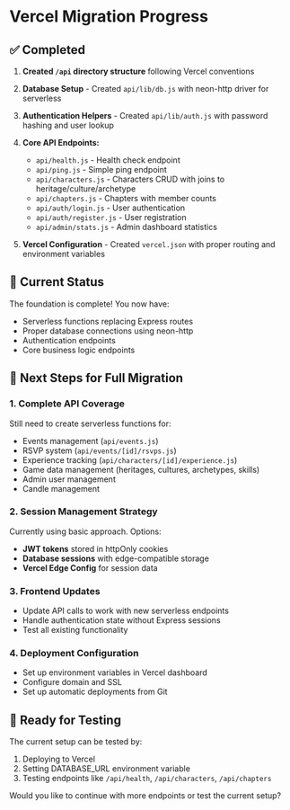 # Vercel Migration Progress

## ✅ Completed
1. **Created `/api` directory structure** following Vercel conventions
2. **Database Setup** - Created `api/lib/db.js` with neon-http driver for serverless
3. **Authentication Helpers** - Created `api/lib/auth.js` with password hashing and user lookup
4. **Core API Endpoints:**
   - `api/health.js` - Health check endpoint
   - `api/ping.js` - Simple ping endpoint  
   - `api/characters.js` - Characters CRUD with joins to heritage/culture/archetype
   - `api/chapters.js` - Chapters with member counts
   - `api/auth/login.js` - User authentication
   - `api/auth/register.js` - User registration
   - `api/admin/stats.js` - Admin dashboard statistics

5. **Vercel Configuration** - Created `vercel.json` with proper routing and environment variables

## 🔄 Current Status
The foundation is complete! You now have:
- Serverless functions replacing Express routes
- Proper database connections using neon-http
- Authentication endpoints
- Core business logic endpoints

## 🚧 Next Steps for Full Migration

### 1. Complete API Coverage
Still need to create serverless functions for:
- Events management (`api/events.js`)
- RSVP system (`api/events/[id]/rsvps.js`)
- Experience tracking (`api/characters/[id]/experience.js`)
- Game data management (heritages, cultures, archetypes, skills)
- Admin user management
- Candle management

### 2. Session Management Strategy
Currently using basic approach. Options:
- **JWT tokens** stored in httpOnly cookies
- **Database sessions** with edge-compatible storage
- **Vercel Edge Config** for session data

### 3. Frontend Updates
- Update API calls to work with new serverless endpoints
- Handle authentication state without Express sessions
- Test all existing functionality

### 4. Deployment Configuration
- Set up environment variables in Vercel dashboard
- Configure domain and SSL
- Set up automatic deployments from Git

## 🎯 Ready for Testing
The current setup can be tested by:
1. Deploying to Vercel
2. Setting DATABASE_URL environment variable
3. Testing endpoints like `/api/health`, `/api/characters`, `/api/chapters`

Would you like to continue with more endpoints or test the current setup?